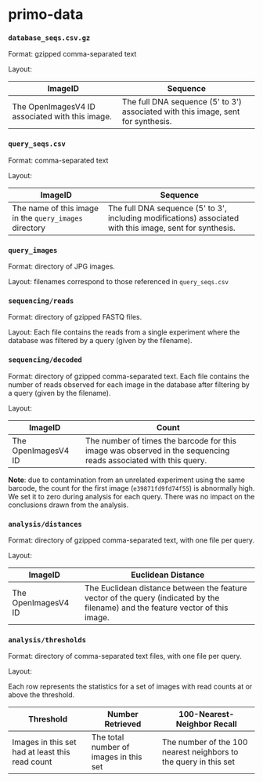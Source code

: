 # primo-data

### `database_seqs.csv.gz`

Format: gzipped comma-separated text

Layout:

| ImageID                                         | Sequence                                                                         |
| ----------------------------------------------- | -------------------------------------------------------------------------------- |
| The OpenImagesV4 ID associated with this image. | The full DNA sequence (5' to 3') associated with this image, sent for synthesis. |


### `query_seqs.csv`

Format: comma-separated text

Layout:

| ImageID                                         | Sequence                                                                         |
| ----------------------------------------------- | -------------------------------------------------------------------------------- |
| The name of this image in the `query_images` directory  | The full DNA sequence (5' to 3', including modifications) associated with this image, sent for synthesis. |


### `query_images`

Format: directory of JPG images.

Layout: filenames correspond to those referenced in `query_seqs.csv`


### `sequencing/reads`

Format: directory of gzipped FASTQ files.

Layout: Each file contains the reads from a single experiment where the
database was filtered by a query (given by the filename).


### `sequencing/decoded`

Format: directory of gzipped comma-separated text. Each file contains the number
of reads observed for each image in the database after filtering by a query
(given by the filename).

Layout:

| ImageID | Count |
| ------- | ----- |
| The OpenImagesV4 ID | The number of times the barcode for this image was observed in the sequencing reads associated with this query. |

**Note**: due to contamination from an unrelated experiment using the same barcode, the count for the first image (`e39871fd9fd74f55`) is abnormally high.
We set it to zero during analysis for each query. There was no impact on the conclusions drawn from the analysis.


### `analysis/distances`

Format: directory of gzipped comma-separated text, with one file per query.

Layout:

| ImageID | Euclidean Distance |
| ------- | ------------------ |
| The OpenImagesV4 ID | The Euclidean distance between the feature vector of the query (indicated by the filename) and the feature vector of this image. |

### `analysis/thresholds`

Format: directory of comma-separated text files, with one file per query.

Layout:

Each row represents the statistics for a set of images with read counts at or
above the threshold.

| Threshold | Number Retrieved | 100-Nearest-Neighbor Recall |
| --------- | ---------------- | --------------------------- |
| Images in this set had at least this read count | The total number of images in this set | The number of the 100 nearest neighbors to the query in this set |
